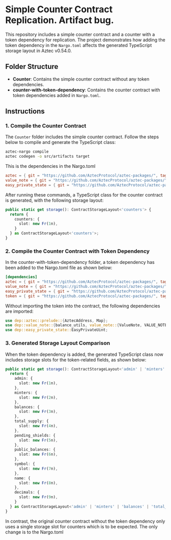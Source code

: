# Simple Counter Contract Replication. Artifact bug.

This repository includes a simple counter contract and a counter with a token dependency for replication. The project demonstrates how adding the token dependency in the `Nargo.toml` affects the generated TypeScript storage layout in Aztec v0.54.0.

## Folder Structure

- **Counter**: Contains the simple counter contract without any token dependencies.
- **counter-with-token-dependency**: Contains the counter contract with token dependencies added in `Nargo.toml`.

## Instructions

### 1. Compile the Counter Contract

The `Counter` folder includes the simple counter contract. Follow the steps below to compile and generate the TypeScript class:

```bash
aztec-nargo compile
aztec codegen -o src/artifacts target
```
This is the dependencies in the Nargo.toml 

```toml
aztec = { git = "https://github.com/AztecProtocol/aztec-packages/", tag = "aztec-packages-v0.54.0", directory = "noir-projects/aztec-nr/aztec" }
value_note = { git = "https://github.com/AztecProtocol/aztec-packages/", tag = "aztec-packages-v0.54.0", directory = "noir-projects/aztec-nr/value-note" }
easy_private_state = { git = "https://github.com/AztecProtocol/aztec-packages/", tag = "aztec-packages-v0.54.0", directory = "noir-projects/aztec-nr/easy-private-state" }
```

After running these commands, a TypeScript class for the counter contract is generated, with the following storage layout:

```typescript
public static get storage(): ContractStorageLayout<'counters'> {
  return {
    counters: {
      slot: new Fr(1n),
    }
  } as ContractStorageLayout<'counters'>;
}
```

### 2. Compile the Counter Contract with Token Dependency
In the counter-with-token-dependency folder, a token dependency has been added to the Nargo.toml file as shown below:

```toml
[dependencies]
aztec = { git = "https://github.com/AztecProtocol/aztec-packages/", tag = "aztec-packages-v0.54.0", directory = "noir-projects/aztec-nr/aztec" }
value_note = { git = "https://github.com/AztecProtocol/aztec-packages/", tag = "aztec-packages-v0.54.0", directory = "noir-projects/aztec-nr/value-note" }
easy_private_state = { git = "https://github.com/AztecProtocol/aztec-packages/", tag = "aztec-packages-v0.54.0", directory = "noir-projects/aztec-nr/easy-private-state" }
token = { git = "https://github.com/AztecProtocol/aztec-packages/", tag = "aztec-packages-v0.54.0", directory = "noir-projects/noir-contracts/contracts/token_contract" }
```
Without importing the token into the contract, the following dependencies are imported:

```rust
use dep::aztec::prelude::{AztecAddress, Map};
use dep::value_note::{balance_utils, value_note::{ValueNote, VALUE_NOTE_LEN}};
use dep::easy_private_state::EasyPrivateUint;
```

### 3. Generated Storage Layout Comparison
When the token dependency is added, the generated TypeScript class now includes storage slots for the token-related fields, as shown below:

```typescript
public static get storage(): ContractStorageLayout<'admin' | 'minters' | 'balances' | 'total_supply' | 'pending_shields' | 'public_balances' | 'symbol' | 'name' | 'decimals'> {
  return {
    admin: {
      slot: new Fr(1n),
    },
    minters: {
      slot: new Fr(2n),
    },
    balances: {
      slot: new Fr(3n),
    },
    total_supply: {
      slot: new Fr(4n),
    },
    pending_shields: {
      slot: new Fr(5n),
    },
    public_balances: {
      slot: new Fr(6n),
    },
    symbol: {
      slot: new Fr(7n),
    },
    name: {
      slot: new Fr(8n),
    },
    decimals: {
      slot: new Fr(9n),
    }
  } as ContractStorageLayout<'admin' | 'minters' | 'balances' | 'total_supply' | 'pending_shields' | 'public_balances' | 'symbol' | 'name' | 'decimals'>;
}
```

In contrast, the original counter contract without the token dependency only uses a single storage slot for counters which is to be expected.
The only change is to the Nargo.toml


